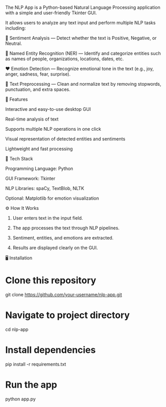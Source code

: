 The NLP App is a Python-based Natural Language Processing application with a simple and user-friendly Tkinter GUI.

It allows users to analyze any text input and perform multiple NLP tasks including:

📝 Sentiment Analysis — Detect whether the text is Positive, Negative, or Neutral.

🧍 Named Entity Recognition (NER) — Identify and categorize entities such as names of people, organizations, locations, dates, etc.

❤️ Emotion Detection — Recognize emotional tone in the text (e.g., joy, anger, sadness, fear, surprise).

🧹 Text Preprocessing — Clean and normalize text by removing stopwords, punctuation, and extra spaces.


🚀 Features

Interactive and easy-to-use desktop GUI

Real-time analysis of text

Supports multiple NLP operations in one click

Visual representation of detected entities and sentiments

Lightweight and fast processing


🧠 Tech Stack

Programming Language: Python

GUI Framework: Tkinter

NLP Libraries: spaCy, TextBlob, NLTK

Optional: Matplotlib for emotion visualization


⚙️ How It Works

1. User enters text in the input field.


2. The app processes the text through NLP pipelines.


3. Sentiment, entities, and emotions are extracted.


4. Results are displayed clearly on the GUI.



🖥️ Installation

# Clone this repository
git clone https://github.com/your-username/nlp-app.git

# Navigate to project directory
cd nlp-app

# Install dependencies
pip install -r requirements.txt

# Run the app
python app.py
